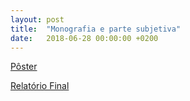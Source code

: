 ```yaml
---
layout: post
title:  "Monografia e parte subjetiva"
date:   2018-06-28 00:00:00 +0200
---
```



[Pôster](https://www.linux.ime.usp.br/~msart/ic/poster.pdf)

[Relatório Final](https://www.linux.ime.usp.br/~msart/ic/relatorio.pdf)